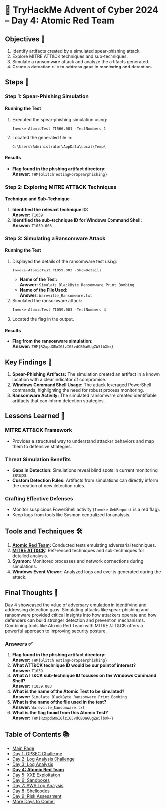 # 🎄 TryHackMe Advent of Cyber 2024 – Day 4: Atomic Red Team

## Objectives 🎯

1. Identify artifacts created by a simulated spear-phishing attack.
2. Explore MITRE ATT&CK techniques and sub-techniques.
3. Simulate a ransomware attack and analyze the artifacts generated.
4. Create a detection rule to address gaps in monitoring and detection.

## Steps 🚀

### Step 1: Spear-Phishing Simulation

#### Running the Test
1. Executed the spear-phishing simulation using:
   ```
   Invoke-AtomicTest T1566.001 -TestNumbers 1
   ```
2. Located the generated file in:
   ```
   C:\Users\Administrator\AppData\Local\Temp\
   ```

#### Results
- **Flag found in the phishing artifact directory:**  
  **Answer:** `THM{GlitchTestingForSpearphishing}`

### Step 2: Exploring MITRE ATT&CK Techniques

#### Technique and Sub-Technique
1. **Identified the relevant technique ID:**  
   **Answer:** `T1059`
2. **Identified the sub-technique ID for Windows Command Shell:**  
   **Answer:** `T1059.003`

### Step 3: Simulating a Ransomware Attack

#### Running the Test
1. Displayed the details of the ransomware test using:
   ```
   Invoke-AtomicTest T1059.003 -ShowDetails
   ```
   - **Name of the Test:**  
     **Answer:** `Simulate BlackByte Ransomware Print Bombing`
   - **Name of the File Used:**  
     **Answer:** `Wareville_Ransomware.txt`
2. Simulated the ransomware attack:
   ```
   Invoke-AtomicTest T1059.003 -TestNumbers 4
   ```
3. Located the flag in the output.

#### Results
- **Flag from the ransomware simulation:**  
  **Answer:** `THM{R2xpdGNoIGlzIG5vdCB0aGUgZW5lbXk=}`

## Key Findings 🔑

1. **Spear-Phishing Artifacts:** The simulation created an artifact in a known location with a clear indicator of compromise.
2. **Windows Command Shell Usage:** The attack leveraged PowerShell commands, highlighting the need for robust process monitoring.
3. **Ransomware Activity:** The simulated ransomware created identifiable artifacts that can inform detection strategies.

## Lessons Learned 🌟

### MITRE ATT&CK Framework
- Provides a structured way to understand attacker behaviors and map them to defensive strategies.

### Threat Simulation Benefits
- **Gaps in Detection:** Simulations reveal blind spots in current monitoring setups.
- **Custom Detection Rules:** Artifacts from simulations can directly inform the creation of new detection rules.

### Crafting Effective Defenses
- Monitor suspicious PowerShell activity (`Invoke-WebRequest` is a red flag).
- Keep logs from tools like Sysmon centralized for analysis.

## Tools and Techniques 🛠️

1. **[Atomic Red Team](https://github.com/redcanaryco/atomic-red-team):** Conducted tests emulating adversarial techniques.  
2. **[MITRE ATT&CK](https://attack.mitre.org/):** Referenced techniques and sub-techniques for detailed analysis.  
3. **Sysmon:** Monitored processes and network connections during simulations.  
4. **Windows Event Viewer:** Analyzed logs and events generated during the attack.  

## Final Thoughts 🎁

Day 4 showcased the value of adversary emulation in identifying and addressing detection gaps. Simulating attacks like spear-phishing and ransomware provided critical insights into how attackers operate and how defenders can build stronger detection and prevention mechanisms. Combining tools like Atomic Red Team with MITRE ATT&CK offers a powerful approach to improving security posture.

### Answers ✅

1. **Flag found in the phishing artifact directory:**  
   **Answer:** `THM{GlitchTestingForSpearphishing}`
2. **What ATT&CK technique ID would be our point of interest?**  
   **Answer:** `T1059`
3. **What ATT&CK sub-technique ID focuses on the Windows Command Shell?**  
   **Answer:** `T1059.003`
4. **What is the name of the Atomic Test to be simulated?**  
   **Answer:** `Simulate BlackByte Ransomware Print Bombing`
5. **What is the name of the file used in the test?**  
   **Answer:** `Wareville_Ransomware.txt`
6. **What is the flag found from this Atomic Test?**  
   **Answer:** `THM{R2xpdGNoIGlzIG5vdCB0aGUgZW5lbXk=}`

## Table of Contents 📚

- [Main Page](README.md)  
- [Day 1: OPSEC Challenge](day1.md)  
- [Day 2: Log Analysis Challenge](day2.md)  
- [Day 3: Log Analysis](day3.md)  
- **[Day 4: Atomic Red Team](day4.md)**  
- [Day 5: XXE Exploitation](day5.md)  
- [Day 6: Sandboxes](day6.md)  
- [Day 7: AWS Log Analysis](day7.md)
- [Day 8: Shellcodes](day8.md)
- [Day 9: Risk Assessment](day9.md) 
- [More Days to Come!](#)
